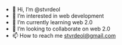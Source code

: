 - 👋 Hi, I’m @stvrdeol
- 👀 I’m interested in web development
- 🌱 I’m currently learning web 2.0
- 💞️ I’m looking to collaborate on web 2.0
- 📫 How to reach me stvrdeol@gmail.com

<!---
stvrdeol/stvrdeol is a ✨ special ✨ repository because its `README.md` (this file) appears on your GitHub profile.
You can click the Preview link to take a look at your changes.
--->
